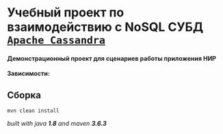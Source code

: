 # Учебный проект по взаимодействию с NoSQL СУБД [`Apache Cassandra`](http://cassandra.apache.org/download/)

#### Демонстрационный проект для сценариев работы приложения НИР

**Зависимости:**

## Сборка
`mvn clean install`

_built with java **1.8** and maven **3.6.3**_

